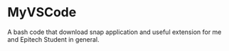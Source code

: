 # MyVSCode
A bash code that download snap application and useful extension for me and Epitech Student in general.
